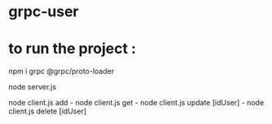 # grpc-user

# to run the project : 

npm i grpc @grpc/proto-loader

node server.js

node client.js add - 
node client.js get - 
node client.js update [idUser] - 
node client.js delete [idUser]
